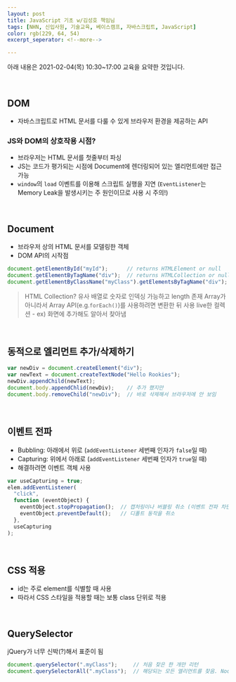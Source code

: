 ```yaml
---
layout: post
title: JavaScript 기초 w/김성호 책임님
tags: [NHN, 신입사원, 기술교육, 베이스캠프, 자바스크립트, JavaScript]
color: rgb(229, 64, 54)
excerpt_seperator: <!--more-->

---
```


아래 내용은 2021-02-04(목) 10:30~17:00 교육을 요약한 것입니다.

<br>

## DOM

- 자바스크립트로 HTML 문서를 다룰 수 있게 브라우저 환경을 제공하는 API

### JS와 DOM의 상호작용 시점?

- 브라우저는 HTML 문서를 첫줄부터 파싱
- JS는 코드가 평가되는 시점에 Document에 렌더링되어 있는 엘리먼트에만 접근 가능
- `window`의 `load` 이벤트를 이용해 스크립트 실행을 지연 (`EventListener`는 Memory Leak을 발생시키는 주 원인이므로 사용 시 주의!)

<br>

## Document

- 브라우저 상의 HTML 문서를 모델링한 객체
- DOM API의 시작점

```js
document.getElementById("myId");      // returns HTMLElement or null
document.getElementByTagName("div");  // returns HTMLCollection or null
document.getElementByClassName("myClass").getElementsByTagName("div");
```

> HTML Collection?
> 유사 배열로 숫자로 인덱싱 가능하고 length 존재
> Array가 아니라서 Array API(e.g.`forEach()`)를 사용하려면 변환한 뒤 사용
> live한 컬렉션 - ex) 화면에 추가해도 알아서 찾아냄

<br>

## 동적으로 엘리먼트 추가/삭제하기

```js
var newDiv = document.createElement("div");
var newText = document.createTextNode("Hello Rookies");
newDiv.appendChild(newText);
document.body.appendChlid(newDiv);    // 추가 했지만
document.body.removeChild("newDiv");  // 바로 삭제해서 브라우저에 안 보임
```

<br>

## 이벤트 전파

- Bubbling: 아래에서 위로 (`addEventListener` 세번째 인자가 `false`일 때)
- Capturing: 위에서 아래로 (`addEventListener` 세번째 인자가 `true`일 때)
- 해결하려면 이벤트 객체 사용

```js
var useCapturing = true;
elem.addEventListener(
  "click",
  function (eventObject) {
    eventObject.stopPropagation();  // 캡처링이나 버블링 취소 (이벤트 전파 차단)
    eventObject.preventDefault();   // 디폴트 동작을 취소
  },
  useCapturing
);
```

<br>

## CSS 적용

- id는 주로 element를 식별할 때 사용
- 따라서 CSS 스타일을 적용할 때는 보통 class 단위로 적용

<br>

## QuerySelector

jQuery가 너무 신박(?)해서 표준이 됨

```js
document.querySelector(".myClass");     // 처음 찾은 한 개만 리턴
document.querySelectorAll(".myClass");  // 해당되는 모든 엘리먼트를 찾음. NodeList로 not live
```

<br>
